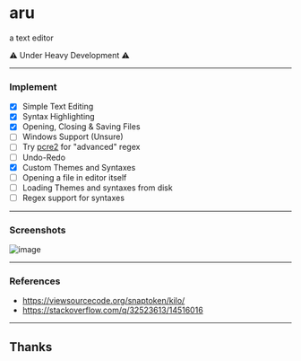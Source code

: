 # aru
a text editor

:warning: Under Heavy Development :warning:

---
### Implement
- [x] Simple Text Editing
- [x] Syntax Highlighting
- [x] Opening, Closing & Saving Files
- [ ] Windows Support (Unsure)
- [ ] Try [pcre2](https://github.com/PCRE2Project/pcre2) for "advanced" regex
- [ ] Undo-Redo
- [x] Custom Themes and Syntaxes
- [ ] Opening a file in editor itself
- [ ] Loading Themes and syntaxes from disk
- [ ] Regex support for syntaxes

---
### Screenshots

![image](https://user-images.githubusercontent.com/75035219/189479152-8252e6ac-704f-4f53-bde3-4e2b3944fe9a.png)

---
### References
- https://viewsourcecode.org/snaptoken/kilo/
- https://stackoverflow.com/q/32523613/14516016

---
## Thanks
